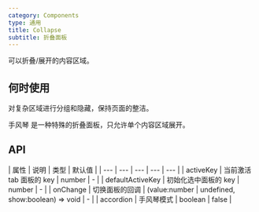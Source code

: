 ```yaml
---
category: Components
type: 通用
title: Collapse
subtitle: 折叠面板
---
```


可以折叠/展开的内容区域。

## 何时使用

对复杂区域进行分组和隐藏，保持页面的整洁。

手风琴 是一种特殊的折叠面板，只允许单个内容区域展开。

## API

| 属性 | 说明 | 类型 | 默认值 |
| --- | --- | --- | --- | --- |
| activeKey | 当前激活 tab 面板的 key | number | - |
| defaultActiveKey | 初始化选中面板的 key | number | - |
| onChange | 切换面板的回调 | (value:number \| undefined, show:boolean) => void | - |
| accordion | 手风琴模式 | boolean | false |
